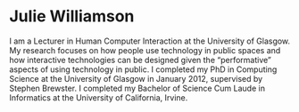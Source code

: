 # Julie Williamson

I am a Lecturer in Human Computer Interaction at the University of Glasgow. My research focuses on how people use technology in public spaces and how interactive technologies can be designed given the “performative” aspects of using technology in public. I completed my PhD in Computing Science at the University of Glasgow in January 2012, supervised by Stephen Brewster. I completed my Bachelor of Science Cum Laude in Informatics at the University of California, Irvine.

[<i class="ai ai-google-scholar-square ai-3x"></i>](https://scholar.google.com/citations?user=qUtAKFQAAAAJ&hl=en)
[<i class="ai ai-dblp-sqaure ai-3x"></i>](https://dblp.org/pid/45/9598.html)

